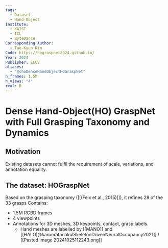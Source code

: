 ```yaml
---
tags:
  - Dataset
  - Hand-Object
Institute:
  - KAIST
  - ICL
  - ByteDance
Corresponding Author:
  - Tae-Kyun Kim
Code: https://hograspnet2024.github.io/
Year: 2024
Publisher: ECCV
aliases:
  - "@choDenseHandObjectHOGraspNet"
n_frames: 1.5M
n_views: "4"
real: R
---
```

# Dense Hand-Object(HO) GraspNet with Full Grasping Taxonomy and Dynamics
## Motivation
Existing datasets cannot fulfil the requirement of scale, variations, and annotation equality.
## The dataset: HOGraspNet
Based on the grasping taxonomy ([[(Feix et al., 2015)]]), it refines 28 of the 33 grasps
Contains:
* 1.5M RGBD frames
* 4 viewpoints
* Annotations for 3D meshes, 3D keypoints, contact, grasp labels.
	* Hand meshes are labelled by [[MANO]] and [[HALO|@karunratanakulSkeletonDrivenNeuralOccupancy2021]]
![[Pasted image 20241025112243.png]]
